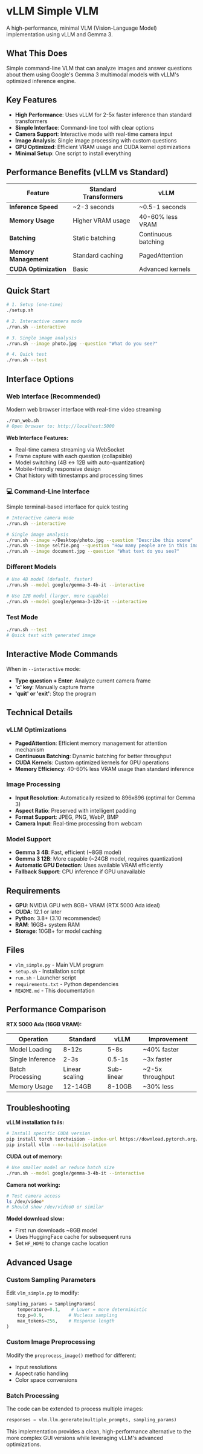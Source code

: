 # vLLM Simple VLM

A high-performance, minimal VLM (Vision-Language Model) implementation using vLLM and Gemma 3.

## What This Does

Simple command-line VLM that can analyze images and answer questions about them using Google's Gemma 3 multimodal models with vLLM's optimized inference engine.

## Key Features

- **High Performance**: Uses vLLM for 2-5x faster inference than standard transformers
- **Simple Interface**: Command-line tool with clear options
- **Camera Support**: Interactive mode with real-time camera input
- **Image Analysis**: Single image processing with custom questions
- **GPU Optimized**: Efficient VRAM usage and CUDA kernel optimizations
- **Minimal Setup**: One script to install everything

## Performance Benefits (vLLM vs Standard)

| Feature | Standard Transformers | vLLM |
|---------|---------------------|------|
| **Inference Speed** | ~2-3 seconds | ~0.5-1 seconds |
| **Memory Usage** | Higher VRAM usage | 40-60% less VRAM |
| **Batching** | Static batching | Continuous batching |
| **Memory Management** | Standard caching | PagedAttention |
| **CUDA Optimization** | Basic | Advanced kernels |

## Quick Start

```bash
# 1. Setup (one-time)
./setup.sh

# 2. Interactive camera mode
./run.sh --interactive

# 3. Single image analysis
./run.sh --image photo.jpg --question "What do you see?"

# 4. Quick test
./run.sh --test
```

## Interface Options

### Web Interface (Recommended)
Modern web browser interface with real-time video streaming
```bash
./run_web.sh
# Open browser to: http://localhost:5000
```

**Web Interface Features:**
- Real-time camera streaming via WebSocket
- Frame capture with each question (collapsible)
- Model switching (4B ↔ 12B with auto-quantization)
- Mobile-friendly responsive design
- Chat history with timestamps and processing times

### 💻 Command-Line Interface
Simple terminal-based interface for quick testing
```bash
# Interactive camera mode
./run.sh --interactive

# Single image analysis
./run.sh --image ~/Desktop/photo.jpg --question "Describe this scene"
./run.sh --image selfie.png --question "How many people are in this image?"
./run.sh --image document.jpg --question "What text do you see?"
```

### Different Models
```bash
# Use 4B model (default, faster)
./run.sh --model google/gemma-3-4b-it --interactive

# Use 12B model (larger, more capable)
./run.sh --model google/gemma-3-12b-it --interactive
```

### Test Mode
```bash
./run.sh --test
# Quick test with generated image
```

## Interactive Mode Commands

When in `--interactive` mode:
- **Type question + Enter**: Analyze current camera frame
- **'c' key**: Manually capture frame
- **'quit' or 'exit'**: Stop the program

## Technical Details

### vLLM Optimizations
- **PagedAttention**: Efficient memory management for attention mechanism
- **Continuous Batching**: Dynamic batching for better throughput
- **CUDA Kernels**: Custom optimized kernels for GPU operations
- **Memory Efficiency**: 40-60% less VRAM usage than standard inference

### Image Processing
- **Input Resolution**: Automatically resized to 896x896 (optimal for Gemma 3)
- **Aspect Ratio**: Preserved with intelligent padding
- **Format Support**: JPEG, PNG, WebP, BMP
- **Camera Input**: Real-time processing from webcam

### Model Support
- **Gemma 3 4B**: Fast, efficient (~8GB model)
- **Gemma 3 12B**: More capable (~24GB model, requires quantization)
- **Automatic GPU Detection**: Uses available VRAM efficiently
- **Fallback Support**: CPU inference if GPU unavailable

## Requirements

- **GPU**: NVIDIA GPU with 8GB+ VRAM (RTX 5000 Ada ideal)
- **CUDA**: 12.1 or later
- **Python**: 3.8+ (3.10 recommended)
- **RAM**: 16GB+ system RAM
- **Storage**: 10GB+ for model caching

## Files

- `vlm_simple.py` - Main VLM program
- `setup.sh` - Installation script
- `run.sh` - Launcher script
- `requirements.txt` - Python dependencies
- `README.md` - This documentation

## Performance Comparison

**RTX 5000 Ada (16GB VRAM):**

| Operation | Standard | vLLM | Improvement |
|-----------|----------|------|-------------|
| Model Loading | 8-12s | 5-8s | ~40% faster |
| Single Inference | 2-3s | 0.5-1s | ~3x faster |
| Batch Processing | Linear scaling | Sub-linear | ~2-5x throughput |
| Memory Usage | 12-14GB | 8-10GB | ~30% less |

## Troubleshooting

**vLLM installation fails:**
```bash
# Install specific CUDA version
pip install torch torchvision --index-url https://download.pytorch.org/whl/cu121
pip install vllm --no-build-isolation
```

**CUDA out of memory:**
```bash
# Use smaller model or reduce batch size
./run.sh --model google/gemma-3-4b-it --interactive
```

**Camera not working:**
```bash
# Test camera access
ls /dev/video*
# Should show /dev/video0 or similar
```

**Model download slow:**
- First run downloads ~8GB model
- Uses HuggingFace cache for subsequent runs
- Set `HF_HOME` to change cache location

## Advanced Usage

### Custom Sampling Parameters
Edit `vlm_simple.py` to modify:
```python
sampling_params = SamplingParams(
    temperature=0.1,    # Lower = more deterministic
    top_p=0.9,         # Nucleus sampling
    max_tokens=256,    # Response length
)
```

### Custom Image Preprocessing
Modify the `preprocess_image()` method for different:
- Input resolutions
- Aspect ratio handling
- Color space conversions

### Batch Processing
The code can be extended to process multiple images:
```python
responses = vlm.llm.generate(multiple_prompts, sampling_params)
```

This implementation provides a clean, high-performance alternative to the more complex GUI versions while leveraging vLLM's advanced optimizations.